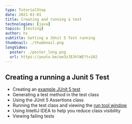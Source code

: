```yaml
---
type: TutorialStep
date: 2021-01-01
title: Creating and running a test
technologies: [java]
topics: [testing]
author: hs
subtitle: Getting a JUnit 5 Test running
thumbnail: ./thumbnail.png
longVideo:
  poster: ./poster_long.png
  url: https://youtu.be/we3zJE3hlWE?t=102
---
```


## Creating a running a Junit 5 Test
- Creating an [example JUnit 5 test](https://github.com/trishagee/junit5-showcase/blob/2a40f1715edecd50c638f6d6c1d0924c75002698/src/test/java/com/mechanitis/demo/junit5/ExampleTest.java)
- Generating a test method in the test class
- Using the JUnit 5 Assertions class
- Running the test class and viewing the [run tool window](https://www.jetbrains.com/help/idea/run-tool-window.html)
- Using IntelliJ IDEA to help you reduce class visibility
- Viewing failing tests
